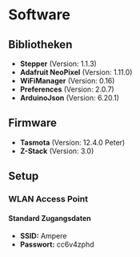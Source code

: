 # Software

## Bibliotheken

- **Stepper** (Version: 1.1.3)
- **Adafruit NeoPixel** (Version:  1.11.0)
- **WiFiManager** (Version: 0.16)
- **Preferences** (Version: 2.0.7)
- **ArduinoJson** (Version: 6.20.1)

## Firmware

- **Tasmota** (Version: 12.4.0 Peter)
- **Z-Stack** (Version: 3.0)

## Setup

### WLAN Access Point
#### Standard Zugangsdaten
- **SSID:** Ampere
- **Passwort:** cc6v4zphd
